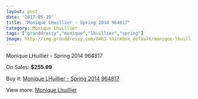 ```yaml
---
layout: post
date: '2017-05-19'
title: "Monique LHuillier - Spring 2014 964817"
category: Monique Lhuillier
tags: ["granddressy","monique","lhuillier","spring"]
image: http://img.granddressy.com/8463-thickbox_default/monique-lhuillier-spring-2014-964817.jpg
---
```

Monique LHuillier - Spring 2014 964817

On Sales: **$255.99**
<a href="https://www.granddressy.com/en/monique-lhuillier/7693-monique-lhuillier-spring-2014-964817.html"><amp-img layout="responsive" width="600" height="600" src="//img.granddressy.com/8463-thickbox_default/monique-lhuillier-spring-2014-964817.jpg" alt="Monique LHuillier - Spring 2014 964817 0" /></a>

Buy it: [Monique LHuillier - Spring 2014 964817](https://www.granddressy.com/en/monique-lhuillier/7693-monique-lhuillier-spring-2014-964817.html "Monique LHuillier - Spring 2014 964817")

View more: [Monique Lhuillier](https://www.granddressy.com/en/18-monique-lhuillier "Monique Lhuillier")